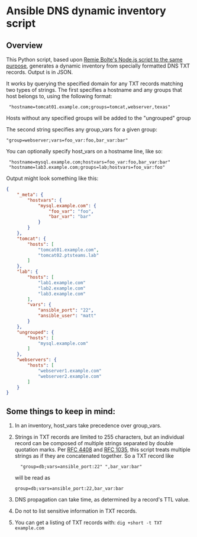 # Ansible DNS dynamic inventory script
## Overview

This Python script, based upon [Remie Bolte's Node.js script to the same purpose](https://medium.com/@remie/using-dns-as-an-ansible-dynamic-inventory-e65a2ed6bc9#.wjoahpbd0), generates a dynamic inventory from specially formatted DNS TXT records. Output is in JSON.

It works by querying the specified domain for any TXT records matching two types of strings. The first specifies a hostname and any groups that host belongs to, using the following format:

     "hostname=tomcat01.example.com;groups=tomcat,webserver,texas"

Hosts without any specified groups will be added to the "ungrouped" group

The second string specifies any group_vars for a given group:

    "group=webserver;vars=foo_var:foo,bar_var:bar"

You can optionally specify host_vars on a hostname line, like so:

     "hostname=mysql.example.com;hostvars=foo_var:foo,bar_var:bar"
     "hostname=lab3.example.com;groups=lab;hostvars=foo_var:foo"

Output might look something like this:

```json
{
    "_meta": {
        "hostvars": {
            "mysql.example.com": {
                "foo_var": "foo",
                "bar_var": "bar"
            }
        }
    },
    "tomcat": {
        "hosts": [
            "tomcat01.example.com",
            "tomcat02.ptsteams.lab"
        ]
    },
    "lab": {
        "hosts": [
            "lab1.example.com"
            "lab2.example.com"
            "lab3.example.com"
        ],
        "vars": {
            "ansible_port": "22",
            "ansible_user": "matt"
        }
    },
    "ungrouped": {
        "hosts": [
            "mysql.example.com"
        ]
    },
    "webservers": {
        "hosts": [
            "webserver1.example.com"
            "webserver2.example.com"
        ]
    }
}
```


## Some things to keep in mind:
1. In an inventory, host_vars take precedence over group_vars.
2. Strings in TXT records are limited to 255 characters, but an individual
  record can be composed of multiple strings separated by double quotation
  marks. Per [RFC 4408](https://www.ietf.org/rfc/rfc4408.txt) and [RFC 1035](https://www.ietf.org/rfc/rfc1035.txt),
  this script treats multiple strings as if they are concatenated together.
  So a TXT record like

   ```
     "group=db;vars=ansible_port:22" ",bar_var:bar"
   ```

   will be read as

   ```
   group=db;vars=ansible_port:22,bar_var:bar
   ```

3. DNS propagation can take time, as determined by a record's TTL value.
4. Do not to list sensitive information in TXT records.
5. You can get a listing of TXT records with: ```dig +short -t TXT example.com```
